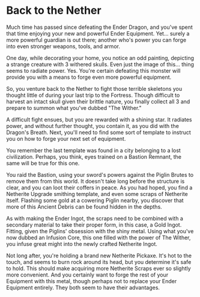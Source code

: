 # Back to the Nether
Much time has passed since defeating the Ender Dragon, and you've spent that time enjoying your new and powerful Ender
Equipment. Yet... surely a more powerful guardian is out there; another who's power you can forge into even stronger
weapons, tools, and armor.

One day, while decorating your home, you notice an odd painting, depicting a strange creature with 3 withered skulls.
Even just the image of this... thing seems to radiate power. Yes. You're certain defeating this monster will provide you
with a means to forge even more powerful equipment.

So, you venture back to the Nether to fight those terrible skeletons you thought little of during your last trip to the
Fortress. Though difficult to harvest an intact skull given their brittle nature, you finally collect all 3 and prepare
to summon what you've dubbed "The Wither."

A difficult fight ensues, but you are rewarded with a shining star. It radiates power, and without further thought, you
contain it, as you did with the Dragon's Breath. Next, you'll need to find some sort of template to instruct you on how
to forge your next set of equipment.

You remember the last template was found in a city belonging to a lost civilization. Perhaps, you think, eyes trained on
a Bastion Remnant, the same will be true for this one.

You raid the Bastion, using your sword's powers against the Piglin Brutes to remove them from this world. It doesn't
take long before the structure is clear, and you can loot their coffers in peace. As you had hoped, you find a Netherite
Upgrade smithing template, and even some scraps of Netherite itself. Flashing some gold at a cowering Piglin nearby, you
discover that more of this Ancient Debris can be found hidden in the depths.

As with making the Ender Ingot, the scraps need to be combined with a secondary material to take their proper form, in
this case, a Gold Ingot. Fitting, given the Piglins' obsession with the shiny metal. Using what you've now dubbed an
Infusion Core, this one filled with the power of The Wither, you infuse great might into the newly crafted Netherite
Ingot.

Not long after, you're holding a brand new Netherite Pickaxe. It's hot to the touch, and seems to burn rock around its
head, but you determine it's safe to hold. This should make acquiring more Netherite Scraps ever so slightly more
convenient. And you certainly want to forge the rest of your Equipment with this metal, though perhaps not to replace
your Ender Equipment entirely. They both seem to have their advantages.